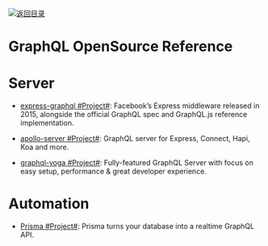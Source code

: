 [![返回目录](https://parg.co/UGo)](https://github.com/wxyyxc1992/Awesome-Reference)

# GraphQL OpenSource Reference

# Server

* [express-graphql #Project#](https://github.com/graphql/express-graphql): Facebook’s Express middleware released in 2015, alongside the official GraphQL spec and GraphQL.js reference implementation.

* [apollo-server #Project#](https://github.com/apollographql/apollo-server): GraphQL server for Express, Connect, Hapi, Koa and more.

* [graphql-yoga #Project#](https://github.com/graphcool/graphql-yoga): Fully-featured GraphQL Server with focus on easy setup, performance & great developer experience.

# Automation

* [Prisma #Project#](https://github.com/graphcool/prisma): Prisma turns your database into a realtime GraphQL API.
